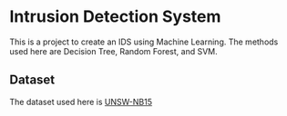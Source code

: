 # Intrusion Detection System
This is a project to create an IDS using Machine Learning. 
The methods used here are Decision Tree, Random Forest, and SVM. 

## Dataset
The dataset used here is [UNSW-NB15](https://research.unsw.edu.au/projects/unsw-nb15-dataset)  
